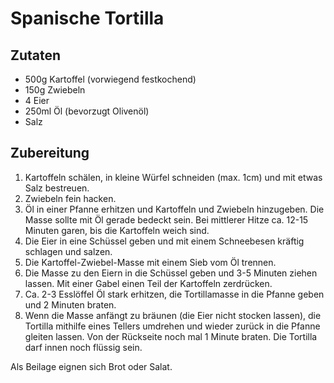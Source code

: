 # Spanische Tortilla

## Zutaten

- 500g Kartoffel (vorwiegend festkochend)
- 150g Zwiebeln
- 4 Eier
- 250ml Öl (bevorzugt Olivenöl)
- Salz

## Zubereitung

1. Kartoffeln schälen, in kleine Würfel schneiden (max. 1cm) und mit etwas Salz bestreuen.
0. Zwiebeln fein hacken.
0. Öl in einer Pfanne erhitzen und Kartoffeln und Zwiebeln hinzugeben. Die Masse sollte mit Öl gerade bedeckt sein. Bei mittlerer Hitze ca. 12-15 Minuten garen, bis die Kartoffeln weich sind.
0. Die Eier in eine Schüssel geben und mit einem Schneebesen kräftig schlagen und salzen.
0. Die Kartoffel-Zwiebel-Masse mit einem Sieb vom Öl trennen.
0. Die Masse zu den Eiern in die Schüssel geben und 3-5 Minuten ziehen lassen. Mit einer Gabel einen Teil der Kartoffeln zerdrücken.
0. Ca. 2-3 Esslöffel Öl stark erhitzen, die Tortillamasse in die Pfanne geben und 2 Minuten braten.
0. Wenn die Masse anfängt zu bräunen (die Eier nicht stocken lassen), die Tortilla mithilfe eines Tellers umdrehen und wieder zurück in die Pfanne gleiten lassen. Von der Rückseite noch mal 1 Minute braten. Die Tortilla darf innen noch flüssig sein.

Als Beilage eignen sich Brot oder Salat.

